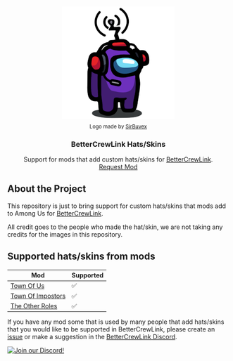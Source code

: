<br />
<p align="center">
  <a href="https://github.com/OhMyGuus/BetterCrewLink">
    <img src="https://github.com/OhMyGuus/BetterCrewLink/raw/nightly/src/renderer/logos/sizes/256-BCL-Logo-shadow.png" alt="BetterCrewLink Logo">
  </a>
  <br/>
  <sub>Logo made by <a href="https://github.com/SirBuvex">SirBuvex</a></sub>
</p>
<h3 align="center">BetterCrewLink Hats/Skins</h3>

  <p align="center">
    Support for mods that add custom hats/skins for <a href="https://github.com/OhMyGuus/BetterCrewLink">BetterCrewLink</a>.
    <br />
    <a href="https://github.com/OhMyGuus/BetterCrewLink/issues">Request Mod</a>

<!-- ABOUT THE PROJECT -->
## About the Project

This repository is just to bring support for custom hats/skins that mods add to Among Us for [BetterCrewLink](https://github.com/OhMyGuus/BetterCrewLink).

All credit goes to the people who made the hat/skin, we are not taking any credits for the images in this repository.

<!-- SUPPORTED HATS/SKINS FROM MODS-->
## Supported hats/skins from mods

| Mod | Supported |
| ------- | ------------------ |
| [Town Of Us](https://github.com/slushiegoose/Town-Of-Us) | ✅ |
| [Town Of Impostors](https://github.com/AJMix/TownOfImpostors) | ✅ |
| [The Other Roles](https://github.com/Eisbison/TheOtherRoles) | ✅ |

If you have any mod some that is used by many people that add hats/skins that you would like to be supported in BetterCrewLink, please create an [issue](https://github.com/OhMyGuus/BetterCrewLink-Hats/issues) or make a suggestion in the [BetterCrewLink Discord](https://discord.gg/qDqTzvj4SH).

<div>
  <a target="_blank" href="https://discord.gg/qDqTzvj4SH" title="Join our Discord!">
    <img height="75px" draggable="false" src="https://discordapp.com/api/guilds/791516611143270410/widget.png?style=banner2" alt="Join our Discord!">
  </a>
</div>
